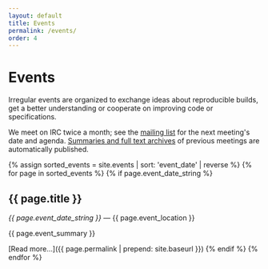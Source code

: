 ```yaml
---
layout: default
title: Events
permalink: /events/
order: 4
---
```


# Events

Irregular events are organized to exchange ideas about reproducible builds, get
a better understanding or cooperate on improving code or specifications.

We meet on IRC twice a month; see the [mailing list](/resources/) for the next
meeting's date and agenda. [Summaries and full text archives](http://meetbot.debian.net/reproducible-builds/) of previous meetings are automatically published.

{% assign sorted_events = site.events | sort: 'event_date' | reverse %}
{% for page in sorted_events %}
{% if page.event_date_string %}
## {{ page.title }}

*{{ page.event_date_string }}* — {{ page.event_location }}

{{ page.event_summary }}

[Read more…]({{ page.permalink | prepend: site.baseurl }})
{% endif %}
{% endfor %}

